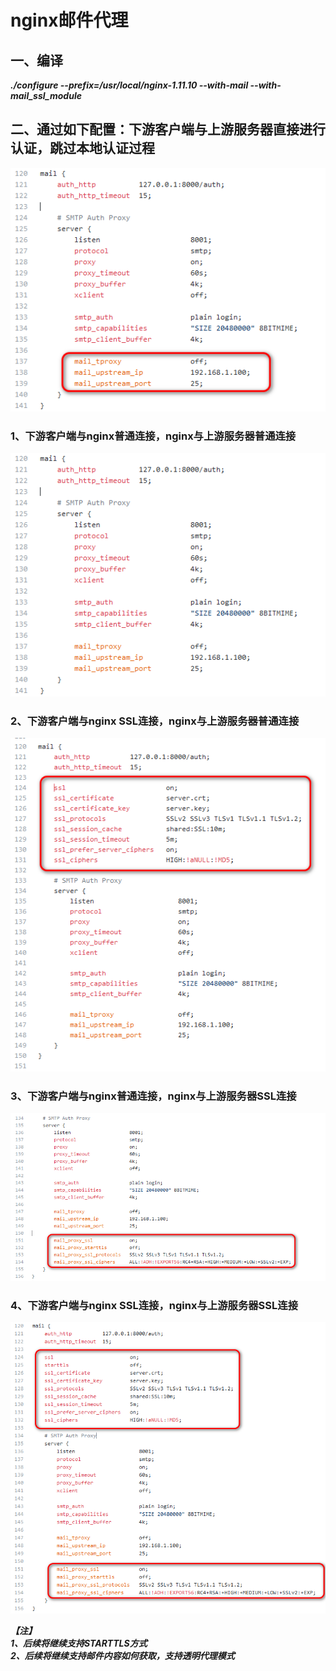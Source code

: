 
# nginx邮件代理

## 一、编译
***./configure --prefix=/usr/local/nginx-1.11.10 --with-mail --with-mail_ssl_module<br>***

## 二、通过如下配置：下游客户端与上游服务器直接进行认证，跳过本地认证过程
![照片0](https://github.com/gchs2012/nginx-mail-proxy/blob/master/image/照片0.png)

### 1、下游客户端与nginx普通连接，nginx与上游服务器普通连接
![照片1](https://github.com/gchs2012/nginx-mail-proxy/blob/master/image/照片1.png)

### 2、下游客户端与nginx SSL连接，nginx与上游服务器普通连接
![照片2](https://github.com/gchs2012/nginx-mail-proxy/blob/master/image/照片2.png)

### 3、下游客户端与nginx普通连接，nginx与上游服务器SSL连接
![照片3](https://github.com/gchs2012/nginx-mail-proxy/blob/master/image/照片3.png)

### 4、下游客户端与nginx SSL连接，nginx与上游服务器SSL连接
![照片4](https://github.com/gchs2012/nginx-mail-proxy/blob/master/image/照片4.png)

***【注】<br>***
***1、后续将继续支持STARTTLS方式<br>***
***2、后续将继续支持邮件内容如何获取，支持透明代理模式<br>***
